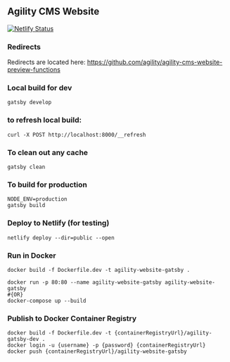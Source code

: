 ## Agility CMS Website

[![Netlify Status](https://api.netlify.com/api/v1/badges/1e3a22cd-b3a8-483c-a1e4-156119f93119/deploy-status)](https://app.netlify.com/sites/agility-cms-website/deploys)

### Redirects

Redirects are located here: https://github.com/agility/agility-cms-website-preview-functions


### Local build for dev
```shell
gatsby develop
```

### to refresh local build:
```shell
curl -X POST http://localhost:8000/__refresh
```

### To clean out any cache
```shell
gatsby clean
```

### To build for production
```shell
NODE_ENV=production
gatsby build

```

### Deploy to Netlify (for testing)
```shell
netlify deploy --dir=public --open
```

### Run in Docker
```shell
docker build -f Dockerfile.dev -t agility-website-gatsby .

docker run -p 80:80 --name agility-website-gatsby agility-website-gatsby
#{OR}
docker-compose up --build
```
### Publish to Docker Container Registry
```shell
docker build -f Dockerfile.dev -t {containerRegistryUrl}/agility-gatsby-dev .
docker login -u {username} -p {password} {containerRegistryUrl}
docker push {containerRegistryUrl}/agility-website-gatsby
```
